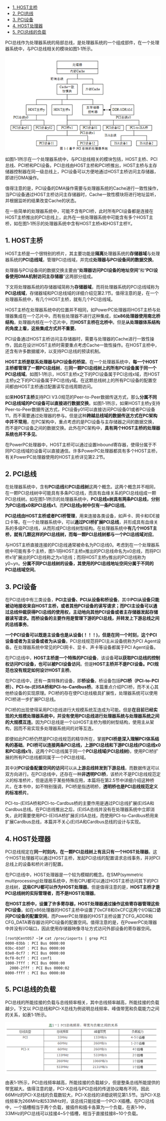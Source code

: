 
<!-- @import "[TOC]" {cmd="toc" depthFrom=1 depthTo=6 orderedList=false} -->

<!-- code_chunk_output -->

- [1. HOST主桥](#1-host主桥)
- [2. PCI总线](#2-pci总线)
- [3. PCI设备](#3-pci设备)
- [4. HOST处理器](#4-host处理器)
- [5. PCI总线的负载](#5-pci总线的负载)

<!-- /code_chunk_output -->

PCI总线作为处理器系统的局部总线，是处理器系统的一个组成部件，在一个处理器系统中，与PCI总线相关的模块如图1‑1所示。

![config](images/1.png)

如图1‑1所示在一个处理器系统中，与PCI总线相关的模块包括，HOST主桥、PCI总线、PCI桥和PCI设备。PCI总线由HOST主桥和PCI桥推出，HOST主桥与主存储器控制器在同一级总线上，PCI设备可以方便地通过HOST主桥访问主存储器，即进行DMA操作。

值得注意的是，PCI设备的DMA操作需要与处理器系统的Cache进行一致性操作，当PCI设备通过HOST主桥访问主存储器时，Cache一致性模块将进行地址监听，并根据监听的结果改变Cache的状态。

在一些简单的处理器系统中，可能不含有PCI桥，此时所有PCI设备都是连接在HOST主桥推出的PCI总线上，此外在一些处理器系统中可能含有多个HOST主桥，如在图1‑1所示的处理器系统中含有HOST主桥x和HOST主桥Y。

## 1. HOST主桥

HOST主桥是一个很特别的桥片，其主要功能是**隔离**处理器系统的**存储器域**与处理器系统的**PCI总线域**，管理PCI总线域，并完成**处理器与PCI设备间的数据交换**。

处理器与PCI设备间的数据交换主要由“**处理器访问PCI设备的地址空间**”和“**PCI设备使用DMA机制访问主存储器**”这两部分组成。

下文将处理器系统的存储器域简称为**存储器域**，而将处理器系统的PCI总线域称为**PCI总线域**，存储器域和PCI总线域的详细介绍见第2.1节。值得注意的是，在一个处理器系统中，有几个HOST主桥，就有几个PCI总线域。

HOST主桥在处理器系统中的位置并不相同，如PowerPC处理器将HOST主桥与处理器集成在一个芯片中。而有些处理器不进行这种集成，如**x86处理器使用南北桥结构**，处理器内核在一个芯片中，而**HOST主桥在北桥中**。但是**从处理器体系结构的角度上看，这些集成方式并不重要**。

PCI设备通过HOST主桥访问主存储器时，需要与处理器的Cache进行一致性操作，因此在设计HOST主桥时需要重点考虑Cache一致性操作。在HOST主桥中，还含有许多数据缓冲，以支持PCI总线的预读机制。

**HOST主桥是联系处理器与PCI设备的桥梁**。在一个处理器系统中，**每一个HOST主桥都管理了一颗PCI总线树**，在**同一颗PCI总线树上的所有PCI设备属于同一个PCI总线域**。如图1‑1所示，HOST主桥x之下的PCI设备属于PCI总线x域，而HOST主桥y之下的PCI设备属于PCI总线y域。在这颗总线树上的所有PCI设备的配置空间都由HOST主桥通过配置读写总线周期访问。

如果**HOST主桥**支持PCI V3.0规范的Peer-to-Peer数据传送方式，那么**分属不同PCI总线域的PCI设备可以直接进行数据交换**。如图1‑1所示，如果HOST主桥y支持Peer-to-Peer数据传送方式，PCI设备y01可以直接访问PCI设备01或者PCI设备11，而不需要通过处理器的参与。但是这种**跨越总线域的数据传送方式在PC架构中并不常用**，在PC架构中，重点考虑的是PCI设备与主存储器之间的数据交换，而不是PCI设备之间的数据交换。此外在PC架构中，**具有两个HOST主桥的处理器系统也并不多见**。

在PowerPC处理器中，HOST主桥可以通过设置Inbound寄存器，使得分属于不同PCI总线域的设备可以直接通信。许多PowerPC处理器都具有多个HOST主桥，有关PowerPC处理器使用的HOST主桥详见第2.2节。

## 2. PCI总线

在处理器系统中，含有**PCI总线**和**PCI总线树**这两个概念。这两个概念并不相同，在一颗PCI总线树中可能具有多条PCI总线，而具有血缘关系的PCI总线组成一颗PCI总线树。如在图1‑1所示的处理器系统中，**PCI总线x树具有两条PCI总线，分别为PCI总线x0和PCI总线x1**。而**PCI总线y树中仅有一条PCI总线**。

**PCI总线由HOST主桥或者PCI桥管理**，用来连接各类设备，如声卡、网卡和IDE接口卡等。在一个处理器系统中，可以**通过PCI桥扩展PCI总线**，并形成具有血缘关系的多级PCI总线，从而形成PCI总线树型结构。在处理器系统中**有几个HOST主桥，就有几颗这样的PCI总线树，而每一颗PCI总线树都与一个PCI总线域对应**。

与HOST主桥直接连接的PCI总线通常被命名为PCI总线0。考虑到在一个处理器系统中可能有多个主桥，图1‑1将HOST主桥x推出的PCI总线命名为x0总线，而将PCI桥x1扩展出的PCI总线称之为x1总线；而将HOST主桥y推出的PCI总线称为y0~yn。**分属不同PCI总线树的设备，其使用的PCI总线地址空间分属于不同的PCI总线域空间**。

## 3. PCI设备

在PCI总线中有三类设备，**PCI主设备、PCI从设备和桥设备**。其中**PCI从设备只能被动地接收来自HOST主桥，或者其他PCI设备的读写请求；而PCI主设备可以通过总线仲裁获得PCI总线的使用权，主动地向其他PCI设备或者主存储器发起存储器读写请求。而桥设备的主要作用是管理下游的PCI总线，并转发上下游总线之间的总线事务**。

**一个PCI设备可以既是主设备也是从设备(！！！)，但是在同一个时刻，这个PCI设备或者为主设备或者为从设备**。PCI总线规范将PCI主从设备统称为PCI Agent设备。在处理器系统中常见的PCI网卡、显卡、声卡等设备都属于PCI Agent设备。

在PCI总线中，**HOST主桥是一个特殊的PCI设备**，该设备**可以获取PCI总线的控制权访问PCI设备，也可以被PCI设备访问**。但是**HOST主桥并不是PCI设备。PCI规范也没有规定如何设计HOST主桥**。

在PCI总线中，还有一类特殊的设备，即**桥设备**。桥设备包括**PCI桥（PCI-to-PCI桥）、PCI-to-(E)ISA桥和PCI-to-Cardbus桥**。本篇重点介绍PCI桥，而不关心其他桥设备的实现原理。PCI桥的存在使PCI总线极具扩展性，处理器系统可以使用PCI桥进一步扩展PCI总线。

PCI桥的出现使得采用PCI总线进行大规模系统互连成为可能。但是**在目前已经实现的大规模处理器系统中，并没有使用PCI总线进行处理器系统与处理器系统之间的大规模互连**。因为PCI总线是一个以HOST主桥为根的树型结构，使用主从架构，因而不易实现多处理器系统间的对等互连。

即便如此PCI桥仍然是PCI总线规范的精华所在，掌握**PCI桥是深入理解PCI体系结构的基础**。**PCI桥可以连接两条PCI总线，上游PCI总线和下游PCI总线(PCI总线x0和PCI总线x1)**，这两个PCI总线属于同一个**PCI总线域(PCI总线树)**，使用PCI桥扩展的所有PCI总线都同属于一个PCI总线域。

其中对**PCI设备配置空间的访问**可以从**上游总线转发到下游总线**，而数据传送可以双方向进行。在PCI总线中，还存在一种**非透明PCI桥**，该桥片不是PCI总线规范定义的标准桥片，但是适用于某些特殊应用，本篇将在第2.5节中详细介绍这种桥片。在本书中，如不特别强调，PCI桥是指透明桥，**透明桥也是PCI总线规范定义的标准桥片**。

PCI-to-(E)ISA桥和PCI-to-Cardbus桥的主要作用是通过PCI总线扩展(E)ISA和Cardbus总线。在PCI总线推出之后，(E)ISA总线并没有在处理器系统中立即消失，此时需要使用PCI-(E)ISA桥扩展(E)ISA总线，而使用PCI-to-Cardbus桥用来扩展Cardbus总线，本篇并不关心(E)ISA和Cardbus总线的设计与实现。

## 4. HOST处理器

PCI总线规定在**同一时刻内，在一颗PCI总线树上有且只有一个HOST处理器**。这个HOST处理器可以通过HOST主桥，发起PCI总线的配置请求总线事务，并对PCI总线上的设备和桥片进行配置。

在PCI总线中，HOST处理器是一个较为模糊的概念。在SMP(symmetric multiprocessing)处理器系统中，所有CPU都可以通过HOST主桥访问其下的PCI总线树，**这些CPU都可以作为HOST处理器**。但是值得注意的是，**HOST主桥才是PCI总线树的实际管理者，而不是HOST处理器**。

**在HOST主桥中，设置了许多寄存器，HOST处理器通过操作这些寄存器管理这些PCI设备**。如在x86处理器的HOST主桥中设置了0xCF8和0xCFC这两个I/O端口**访问PCI设备的配置空间**，而PowerPC处理器的HOST主桥设置了CFG\_ADDR和CFG\_DATA寄存器访问PCI设备的配置空间。值得注意的是，在PowerPC处理器中并没有I/O端口，因此使用存储器映像寻址方式访问外部设备的寄存器空间。

```
[root@CentOS7 ~]# cat /proc/ioports | grep PCI
0000-03bb : PCI Bus 0000:00
03bc-03df : PCI Bus 0000:00
03e0-0cf7 : PCI Bus 0000:00
0cf8-0cff : PCI conf1
1000-7fff : PCI Bus 0000:00
  2000-2fff : PCI Bus 0000:02
8000-ffff : PCI Bus 0000:80
```

## 5. PCI总线的负载

PCI总线的所能挂接的负载与总线频率相关，其中总线频率越高，所能挂接的负载越少。下文以 PCI总线和PCI-X总线为例说明总线频率、峰值带宽和负载能力之间的关系，如表1‑1所示。

![config](images/2.png)

由表1‑1所示，PCI总线频率越高，所能挂接的负载越少，但是整条总线所能提供的带宽越大。值得注意的是，PCI-X总线与PCI总线的传送协议略有不同，因此66MHz的PCI-X总线的负载数较大，PCI-X总线的详细说明见第1.5节。当PCI-X总线频率为266MHz和533MHz时，该总线只能挂接一个PCI-X插槽。在PCI总线中，一个插槽相当于两个负载，接插件和插卡各算为一个负载，在表1‑1中，33MHz的PCI总线可以挂接4\~5个插槽，相当于直接挂接8\~10个负载。